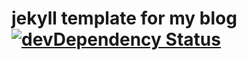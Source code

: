 # jekyll template for my blog  [![devDependency Status](https://david-dm.org/rodrigobraga/rodrigobraga.github.io.png)](https://david-dm.org/rodrigobraga/rodrigobraga.github.io#info=devDependencies)